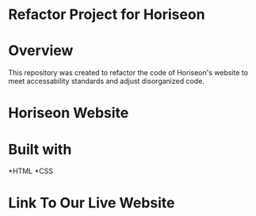 # Refactor Project for Horiseon

# Overview
This repository was created to refactor the code of Horiseon's website to meet accessability standards and adjust disorganized code.

# Horiseon Website

# Built with
*HTML
*CSS

# Link To Our Live Website


